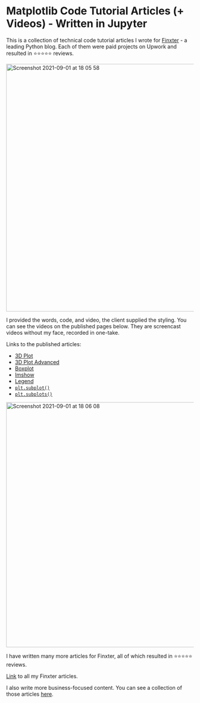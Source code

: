 # Matplotlib Code Tutorial Articles (+ Videos) - Written in Jupyter

This is a collection of technical code tutorial articles I wrote for [Finxter](https://blog.finxter.com/) - a leading Python blog. Each of them were paid projects on Upwork and resulted in ⭐⭐⭐⭐⭐ reviews.

<img width="664" alt="Screenshot 2021-09-01 at 18 05 58" src="https://user-images.githubusercontent.com/51246969/131705518-41ba384e-9cce-4846-b202-2fed0005a6ba.png">

I provided the words, code, and video, the client supplied the styling. You can see the videos on the published pages below. They are screencast videos without my face, recorded in one-take.

Links to the published articles:
* [3D Plot](https://blog.finxter.com/matplotlib-3d-plot-full/)
* [3D Plot Advanced](https://blog.finxter.com/matplotlib-3d-plot-advanced/)
* [Boxplot](https://blog.finxter.com/matplotlib-boxplot/)
* [Imshow](https://blog.finxter.com/matplotlib-imshow/)
* [Legend](https://blog.finxter.com/matplotlib-legend/)
* [`plt.subplot()`](https://blog.finxter.com/matplotlib-subplot/)
* [`plt.subplots()`](https://blog.finxter.com/matplotlib-subplots/)

<img width="657" alt="Screenshot 2021-09-01 at 18 06 08" src="https://user-images.githubusercontent.com/51246969/131705542-869a51b5-8325-4482-9973-083b10af225c.png">

I have written many more articles for Finxter, all of which resulted in ⭐⭐⭐⭐⭐ reviews. 

[Link](https://blog.finxter.com/author/adam) to all my Finxter articles.

I also write more business-focused content. You can see a collection of those articles [here](https://docs.google.com/document/d/1Us-kBz_l8fterl24ZIPocAZ30v65P6JlvrYfcKqejeo/edit?usp=sharing).
